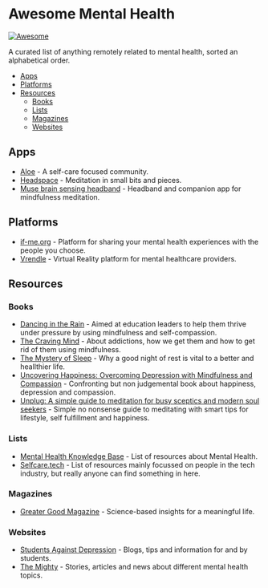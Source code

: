 # Awesome Mental Health
[![Awesome](https://cdn.rawgit.com/sindresorhus/awesome/d7305f38d29fed78fa85652e3a63e154dd8e8829/media/badge.svg)](https://github.com/sindresorhus/awesome)

A curated list of anything remotely related to mental health, sorted an alphabetical order.

- [Apps](#apps)
- [Platforms](#platforms)
- [Resources](#resources)
	- [Books](#books)
    - [Lists](#lists)
    - [Magazines](#magazines)
    - [Websites](#websites)

## Apps
* [Aloe](https://aloe.club) - A self-care focused community.
* [Headspace](https://www.headspace.com/) - Meditation in small bits and pieces.
* [Muse brain sensing headband](http://www.choosemuse.com/) - Headband and companion app for mindfulness meditation.

## Platforms
* [if-me.org](https://www.if-me.org/) - Platform for sharing your mental health experiences with the people you choose.
* [Vrendle](https://vrendle.com) - Virtual Reality platform for mental healthcare providers.

## Resources

### Books
* [Dancing in the Rain](https://books.google.com/books?id=v4WcDAEACAAJ) - Aimed at education leaders to help them thrive under pressure by using mindfulness and self-compassion.
* [The Craving Mind](https://books.google.com/books?id=f888DgAAQBAJ) - About addictions, how we get them and how to get rid of them using mindfulness.
* [The Mystery of Sleep](https://books.google.com/books/?id=bAQ0DgAAQBAJ) - Why a good night of rest is vital to a better and heallthier life.
* [Uncovering Happiness: Overcoming Depression with Mindfulness and Compassion](https://books.google.com/books?id=99OcDQAAQBAJ) - Confronting but non judgemental book about happiness, depression and compassion.
* [Unplug: A simple guide to meditation for busy sceptics and modern soul seekers](https://books.google.com/books?id=O1AODQAAQBAJ) - Simple no nonsense guide to meditating with smart tips for lifestyle, self fulfillment and happiness.

### Lists
* [Mental Health Knowledge Base](https://mhwkb.github.io/) - List of resources about Mental Health.
* [Selfcare.tech](http://selfcare.tech/) - List of resources mainly focussed on people in the tech industry, but really anyone can find something in here.

### Magazines
* [Greater Good Magazine](https://greatergood.berkeley.edu/) - Science-based insights for a meaningful life.

### Websites
* [Students Against Depression](http://studentsagainstdepression.org/) - Blogs, tips and information for and by students.
* [The Mighty](https://themighty.com) - Stories, articles and news about different mental health topics.